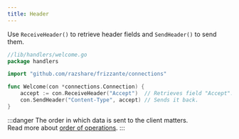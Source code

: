```yaml
---
title: Header
---
```


Use `ReceiveHeader()` to retrieve header fields and `SendHeader()` to send them.

```go
//lib/handlers/welcome.go
package handlers

import "github.com/razshare/frizzante/connections"

func Welcome(con *connections.Connection) {
    accept := con.ReceiveHeader("Accept")  // Retrieves field "Accept".
    con.SendHeader("Content-Type", accept) // Sends it back.
}
```

:::danger
The order in which data is sent to the client matters. <br/>
Read more about [order of operations](../order-of-operations).
:::
